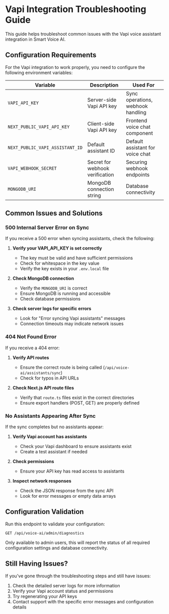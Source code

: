 # Vapi Integration Troubleshooting Guide

This guide helps troubleshoot common issues with the Vapi voice assistant integration in Smart Voice AI.

## Configuration Requirements

For the Vapi integration to work properly, you need to configure the following environment variables:

| Variable | Description | Used For |
|----------|-------------|----------|
| `VAPI_API_KEY` | Server-side Vapi API key | Sync operations, webhook handling |
| `NEXT_PUBLIC_VAPI_API_KEY` | Client-side Vapi API key | Frontend voice chat component |
| `NEXT_PUBLIC_VAPI_ASSISTANT_ID` | Default assistant ID | Default assistant for voice chat |
| `VAPI_WEBHOOK_SECRET` | Secret for webhook verification | Securing webhook endpoints |
| `MONGODB_URI` | MongoDB connection string | Database connectivity |

## Common Issues and Solutions

### 500 Internal Server Error on Sync

If you receive a 500 error when syncing assistants, check the following:

1. **Verify your VAPI_API_KEY is set correctly**
   - The key must be valid and have sufficient permissions
   - Check for whitespace in the key value
   - Verify the key exists in your `.env.local` file

2. **Check MongoDB connection**
   - Verify the `MONGODB_URI` is correct
   - Ensure MongoDB is running and accessible
   - Check database permissions

3. **Check server logs for specific errors**
   - Look for "Error syncing Vapi assistants" messages
   - Connection timeouts may indicate network issues

### 404 Not Found Error

If you receive a 404 error:

1. **Verify API routes**
   - Ensure the correct route is being called (`/api/voice-ai/assistants/sync`)
   - Check for typos in API URLs

2. **Check Next.js API route files**
   - Verify that `route.ts` files exist in the correct directories
   - Ensure export handlers (POST, GET) are properly defined

### No Assistants Appearing After Sync

If the sync completes but no assistants appear:

1. **Verify Vapi account has assistants**
   - Check your Vapi dashboard to ensure assistants exist
   - Create a test assistant if needed

2. **Check permissions**
   - Ensure your API key has read access to assistants

3. **Inspect network responses**
   - Check the JSON response from the sync API
   - Look for error messages or empty data arrays

## Configuration Validation

Run this endpoint to validate your configuration:

```
GET /api/voice-ai/admin/diagnostics
```

Only available to admin users, this will report the status of all required 
configuration settings and database connectivity.

## Still Having Issues?

If you've gone through the troubleshooting steps and still have issues:

1. Check the detailed server logs for more information
2. Verify your Vapi account status and permissions
3. Try regenerating your API keys
4. Contact support with the specific error messages and configuration details
